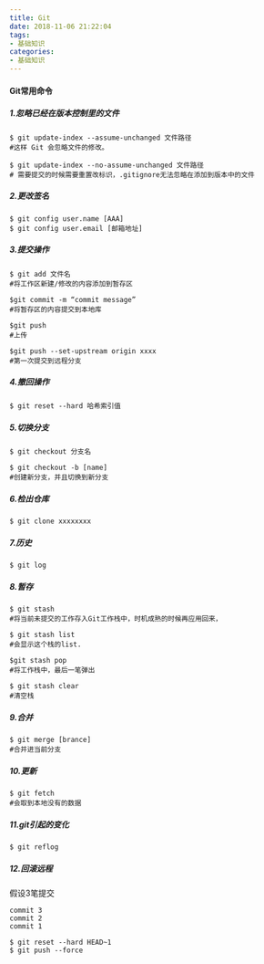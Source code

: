 ```yaml
---
title: Git
date: 2018-11-06 21:22:04
tags: 
- 基础知识
categories: 
- 基础知识
---
```


#### Git常用命令

##### 1.忽略已经在版本控制里的文件

```shell
$ git update-index --assume-unchanged 文件路径
#这样 Git 会忽略文件的修改。
```



```shell
$ git update-index --no-assume-unchanged 文件路径
# 需要提交的时候需要重置改标识，.gitignore无法忽略在添加到版本中的文件
```



##### 2.更改签名

```shell
$ git config user.name [AAA]
$ git config user.email [邮箱地址]
```



##### 3.提交操作

```shell
$ git add 文件名
#将工作区新建/修改的内容添加到暂存区

$git commit -m “commit message” 
#将暂存区的内容提交到本地库

$git push
#上传

$git push --set-upstream origin xxxx
#第一次提交到远程分支
```



##### 4.撤回操作

```shell
$ git reset --hard 哈希索引值
```



##### 5.切换分支

```shell
$ git checkout 分支名

$ git checkout -b [name]
#创建新分支，并且切换到新分支
```



##### 6.检出仓库

```shell
$ git clone xxxxxxxx
```



##### 7.历史

```shell
$ git log
```



##### 8.暂存

```shell
$ git stash
#将当前未提交的工作存入Git工作栈中，时机成熟的时候再应用回来，

$ git stash list
#会显示这个栈的list.

$git stash pop
#将工作栈中，最后一笔弹出

$ git stash clear
#清空栈
```



##### 9.合并

```shell
$ git merge [brance]
#合并进当前分支
```



##### 10.更新

```shell
$ git fetch
#会取到本地没有的数据
```



##### 11.git引起的变化

```shell
$ git reflog
```



##### 12.回滚远程

假设3笔提交

```
commit 3
commit 2
commit 1
```

```shell
$ git reset --hard HEAD~1
$ git push --force
```









